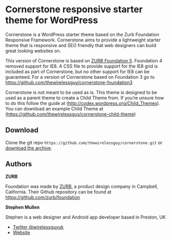 # Cornerstone responsive starter theme for WordPress


Cornerstone is a WordPress starter theme based on the Zurb Foundation Responsive Framework. Cornerstone aims to provide a lightweight starter theme that is responsive and SEO friendly that web designers can build great looking websites on.

This version of Cornerstone is based on [ZURB Foundation 5](http://foundation.zurb.com/). Foundation 4 removed support for IE8. A CSS file to provide support for the IE8 grid is included as part of Cornerstone, but no other support for IE8 can be guaranteed. For a version of Cornerstone based on Foundation 3 go to https://github.com/thewirelessguy/cornerstone-foundation3

Cornerstone is not meant to be used as is. This theme is designed to be used as a parent theme to create a Child Theme from. If you’re unsure how to do this follow the guide at (http://codex.wordpress.org/Child_Themes). You can download an example Child Theme at (https://github.com/thewirelessguy/cornerstone-child-theme)


## Download

Clone the git repo `https://github.com/thewirelessguy/cornerstone.git` or [download the archive](https://github.com/thewirelessguy/cornerstone/archive/master.zip).

## Authors

**ZURB**

Foundation was made by [ZURB](http://foundation.zurb.com/), a product design company in Campbell, California. Their Github repository can be found at https://github.com/zurb/foundation

**Stephen Mullen**

Stephen is a web designer and Android app developer based in Preston, UK
+ [Twitter @wirelessguyuk](http://twitter.com/wirelessguyuk)
+ [Website](http://thewirelessguy.co.uk)

